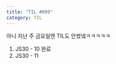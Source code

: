 ```yaml
---
title: "TIL #009"
category: TIL
---
```



아니 지난 주 금요일엔 TIL도 안썼넼ㅋㅋㅋㅋㅋ 

1. JS30 - 10 완료
2. JS30 - 11 

